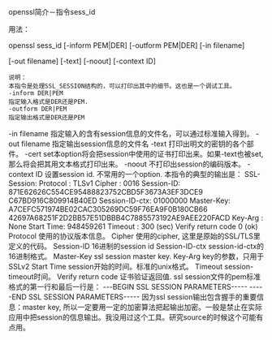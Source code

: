openssl简介－指令sess_id

用法： 

openssl sess_id [-inform PEM|DER] [-outform PEM|DER] [-in filename] 

[-out filename] [-text] [-noout] [-context ID] 


    说明： 
    本指令是处理SSL_SESSION结构的，可以打印出其中的细节。这也是一个调试工具。 
    -inform DER|PEM 
    指定输入格式是DER还是PEM. 
    -outform DER|PEM 
    指定输出格式是DER还是PEM 
   -in filename 
   指定输入的含有session信息的文件名，可以通过标准输入得到。 
   -out filename 
   指定输出session信息的文件名 
   -text 
   打印出明文的密钥的各个部件。 
   -cert 
   set本option将会把session中使用的证书打印出来。如果-text也被set, 那么将会把其用文本格式打印出来。 
    -noout 
    不打印出session的编码版本。 
    -context ID 
    设置session id. 不常用的一个option. 
    本指令的典型的输出是： 
    SSL-Session: 
    Protocol : TLSv1 
    Cipher : 0016 
    Session-ID: 871E62626C554CE95488823752CBD5F3673A3EF3DCE9 
    C67BD916C809914B40ED 
    Session-ID-ctx: 01000000 
    Master-Key: A7CEFC571974BE02CAC305269DC59F76EA9F0B180CB66 
    42697A68251F2D2BB57E51DBBB4C7885573192AE9AEE220FACD 
    Key-Arg : None 
    Start Time: 948459261 
   Timeout : 300 (sec) 
    Verify return code 0 (ok) 
    Protocol 
    使用的协议版本信息。 
    Cipher 
    使用的cipher, 这里是原始的SSL/TLS里定义的代码。 
    Session-ID 
    16进制的session id 
    Session-ID-ctx 
    session-id-ctx的16进制格式。 
    Master-Key 
    ssl session master key. 
    Key-Arg 
    key的参数，只用于SSLv2 
    Start Time 
    session开始的时间。标准的unix格式。 
    Timeout 
    session-timeout时间。 
    Verify return code 
    证书验证返回值. 
    ssl session文件的pem标准格式的第一行和最后一行是： 
    ---BEGIN SSL SESSION PARAMETERS----- 
    -----END SSL SESSION PARAMETERS----- 
    因为ssl session输出包含握手的重要信息：master key, 所以一定要用一定的加密算法把起输出加密。一般是禁止在实际应用中把session的信息输出。我没用过这个工具。研究source的时候这个可能有点用。


